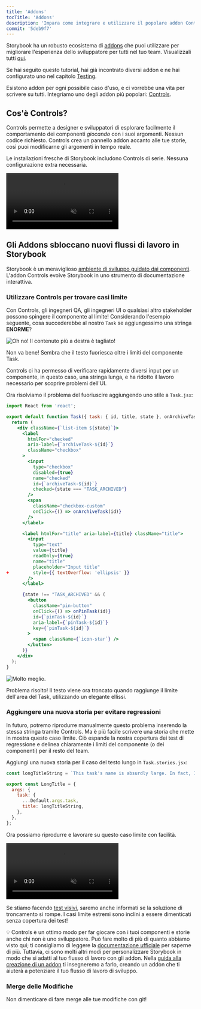 ```yaml
---
title: 'Addons'
tocTitle: 'Addons'
description: 'Impara come integrare e utilizzare il popolare addon Controls'
commit: '5deb9f7'
---
```


Storybook ha un robusto ecosistema di [addons](https://storybook.js.org/docs/react/configure/storybook-addons) che puoi utilizzare per migliorare l'esperienza dello sviluppatore per tutti nel tuo team. Visualizzali tutti [qui](https://storybook.js.org/addons).

Se hai seguito questo tutorial, hai già incontrato diversi addon e ne hai configurato uno nel capitolo [Testing](/intro-to-storybook/react/it/test/).

Esistono addon per ogni possibile caso d'uso, e ci vorrebbe una vita per scrivere su tutti. Integriamo uno degli addon più popolari: [Controls](https://storybook.js.org/docs/react/essentials/controls).

## Cos'è Controls?

Controls permette a designer e sviluppatori di esplorare facilmente il comportamento dei componenti _giocando_ con i suoi argomenti. Nessun codice richiesto. Controls crea un pannello addon accanto alle tue storie, così puoi modificarne gli argomenti in tempo reale.

Le installazioni fresche di Storybook includono Controls di serie. Nessuna configurazione extra necessaria.

<video autoPlay muted playsInline loop>
  <source
    src="/intro-to-storybook/controls-in-action-7-0.mp4"
    type="video/mp4"
  />
</video>

## Gli Addons sbloccano nuovi flussi di lavoro in Storybook

Storybook è un meraviglioso [ambiente di sviluppo guidato dai componenti](https://www.componentdriven.org/). L'addon Controls evolve Storybook in uno strumento di documentazione interattiva.

### Utilizzare Controls per trovare casi limite

Con Controls, gli ingegneri QA, gli ingegneri UI o qualsiasi altro stakeholder possono spingere il componente al limite! Considerando l'esempio seguente, cosa succederebbe al nostro `Task` se aggiungessimo una stringa **ENORME**?

![Oh no! Il contenuto più a destra è tagliato!](/intro-to-storybook/task-edge-case-7-0.png)

Non va bene! Sembra che il testo fuoriesca oltre i limiti del componente Task.

Controls ci ha permesso di verificare rapidamente diversi input per un componente, in questo caso, una stringa lunga, e ha ridotto il lavoro necessario per scoprire problemi dell'UI.

Ora risolviamo il problema del fuoriuscire aggiungendo uno stile a `Task.jsx`:

```diff:title=src/components/Task.jsx
import React from 'react';

export default function Task({ task: { id, title, state }, onArchiveTask, onPinTask }) {
  return (
    <div className={`list-item ${state}`}>
      <label
        htmlFor="checked"
        aria-label={`archiveTask-${id}`}
        className="checkbox"
      >
        <input
          type="checkbox"
          disabled={true}
          name="checked"
          id={`archiveTask-${id}`}
          checked={state === "TASK_ARCHIVED"}
        />
        <span
          className="checkbox-custom"
          onClick={() => onArchiveTask(id)}
        />
      </label>

      <label htmlFor="title" aria-label={title} className="title">
        <input
          type="text"
          value={title}
          readOnly={true}
          name="title"
          placeholder="Input title"
+         style={{ textOverflow: 'ellipsis' }}
        />
      </label>

      {state !== "TASK_ARCHIVED" && (
        <button
          className="pin-button"
          onClick={() => onPinTask(id)}
          id={`pinTask-${id}`}
          aria-label={`pinTask-${id}`}
          key={`pinTask-${id}`}
        >
          <span className={`icon-star`} />
        </button>
      )}
    </div>
  );
}
```

![Molto meglio.](/intro-to-storybook/edge-case-solved-with-controls-7-0.png)

Problema risolto! Il testo viene ora troncato quando raggiunge il limite dell'area del Task, utilizzando un elegante ellissi.

### Aggiungere una nuova storia per evitare regressioni

In futuro, potremo riprodurre manualmente questo problema inserendo la stessa stringa tramite Controls. Ma è più facile scrivere una storia che mette in mostra questo caso limite. Ciò espande la nostra copertura dei test di regressione e delinea chiaramente i limiti del componente (o dei componenti) per il resto del team.

Aggiungi una nuova storia per il caso del testo lungo in `Task.stories.jsx`:

```js:title=src/components/Task.stories.jsx
const longTitleString = `This task's name is absurdly large. In fact, I think if I keep going I might end up with content overflow. What will happen? The star that represents a pinned task could have text overlapping. The text could cut-off abruptly when it reaches the star. I hope not!`;

export const LongTitle = {
  args: {
    task: {
      ...Default.args.task,
      title: longTitleString,
    },
  },
};
```

Ora possiamo riprodurre e lavorare su questo caso limite con facilità.

<video autoPlay muted playsInline loop>
  <source
    src="/intro-to-storybook/task-stories-long-title-7-0.mp4"
    type="video/mp4"
  />
</video>

Se stiamo facendo [test visivi](/intro-to-storybook/react/it/test/), saremo anche informati se la soluzione di troncamento si rompe. I casi limite estremi sono inclini a essere dimenticati senza copertura dei test!

<div class="aside"><p>💡 Controls è un ottimo modo per far giocare con i tuoi componenti e storie anche chi non è uno sviluppatore. Può fare molto di più di quanto abbiamo visto qui; ti consigliamo di leggere la <a href="https://storybook.js.org/docs/react/essentials/controls">documentazione ufficiale</a> per saperne di più. Tuttavia, ci sono molti altri modi per personalizzare Storybook in modo che si adatti al tuo flusso di lavoro con gli addon. Nella <a href="https://storybook.js.org/docs/react/addons/writing-addons">guida alla creazione di un addon</a> ti insegneremo a farlo, creando un addon che ti aiuterà a potenziare il tuo flusso di lavoro di sviluppo.</p></div>

### Merge delle Modifiche

Non dimenticare di fare merge alle tue modifiche con git!
